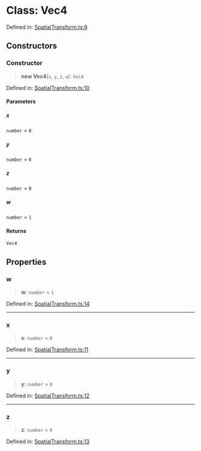 # Class: Vec4

Defined in: [SpatialTransform.ts:9](https://github.com/webspatial/webspatial-sdk/blob/main/core/src/core/SpatialTransform.ts#L9)

## Constructors

### Constructor

> **new Vec4**(`x`, `y`, `z`, `w`): `Vec4`

Defined in: [SpatialTransform.ts:10](https://github.com/webspatial/webspatial-sdk/blob/main/core/src/core/SpatialTransform.ts#L10)

#### Parameters

##### x

`number` = `0`

##### y

`number` = `0`

##### z

`number` = `0`

##### w

`number` = `1`

#### Returns

`Vec4`

## Properties

### w

> **w**: `number` = `1`

Defined in: [SpatialTransform.ts:14](https://github.com/webspatial/webspatial-sdk/blob/main/core/src/core/SpatialTransform.ts#L14)

***

### x

> **x**: `number` = `0`

Defined in: [SpatialTransform.ts:11](https://github.com/webspatial/webspatial-sdk/blob/main/core/src/core/SpatialTransform.ts#L11)

***

### y

> **y**: `number` = `0`

Defined in: [SpatialTransform.ts:12](https://github.com/webspatial/webspatial-sdk/blob/main/core/src/core/SpatialTransform.ts#L12)

***

### z

> **z**: `number` = `0`

Defined in: [SpatialTransform.ts:13](https://github.com/webspatial/webspatial-sdk/blob/main/core/src/core/SpatialTransform.ts#L13)
